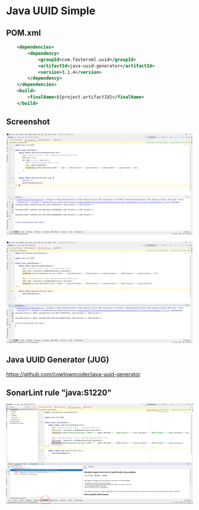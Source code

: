 # Java UUID Simple

## POM.xml

```xml
    <dependencies>
        <dependency>
            <groupId>com.fasterxml.uuid</groupId>
            <artifactId>java-uuid-generator</artifactId>
            <version>3.1.4</version>
        </dependency>
    </dependencies>
    <build>
        <finalName>${project.artifactId}</finalName>
    </build>
```

## Screenshot

![](image/README/uuid_01.png)

![](image/README/jug_01.png)

## Java UUID Generator (JUG)

https://github.com/cowtowncoder/java-uuid-generator

## SonarLint rule "java:S1220"

![](image/README/sonarlint_java_s1220.png)
